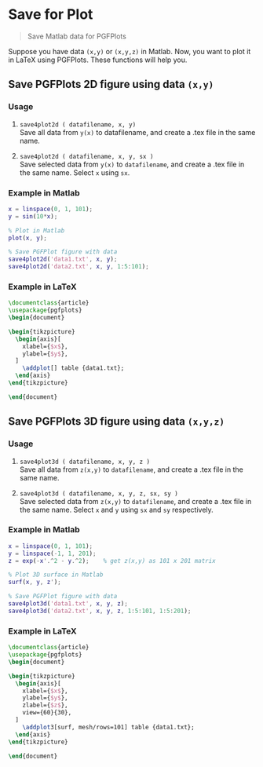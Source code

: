 # Save for Plot

> Save Matlab data for PGFPlots

Suppose you have data `(x,y)` or `(x,y,z)` in Matlab. Now, you want to plot it in LaTeX using PGFPlots. These functions will help you.

## Save PGFPlots 2D figure using data `(x,y)`

### Usage

1. `save4plot2d ( datafilename, x, y)`  
    Save all data from `y(x)` to datafilename,
    and create a .tex file in the same name.

2. `save4plot2d ( datafilename, x, y, sx )`  
    Save selected data from `y(x)` to `datafilename`,
    and create a .tex file in the same name.
    Select `x` using `sx`.

### Example in Matlab

~~~~matlab
x = linspace(0, 1, 101);
y = sin(10*x);

% Plot in Matlab
plot(x, y);

% Save PGFPlot figure with data
save4plot2d('data1.txt', x, y);
save4plot2d('data2.txt', x, y, 1:5:101);
~~~~

### Example in LaTeX

~~~~latex
\documentclass{article}
\usepackage{pgfplots}
\begin{document}

\begin{tikzpicture}
  \begin{axis}[
    xlabel={$x$},
    ylabel={$y$},
  ]
    \addplot[] table {data1.txt};
  \end{axis}
\end{tikzpicture}

\end{document}
~~~~

## Save PGFPlots 3D figure using data `(x,y,z)`

### Usage

1. `save4plot3d ( datafilename, x, y, z )`  
    Save all data from `z(x,y)` to `datafilename`,
    and create a .tex file in the same name.
    
2. `save4plot3d ( datafilename, x, y, z, sx, sy )`  
    Save selected data from `z(x,y)` to `datafilename`,
    and create a .tex file in the same name.
    Select `x` and `y` using `sx` and `sy` respectively.

### Example in Matlab

~~~~matlab
x = linspace(0, 1, 101);
y = linspace(-1, 1, 201);
z = exp(-x'.^2 - y.^2);    % get z(x,y) as 101 x 201 matrix

% Plot 3D surface in Matlab
surf(x, y, z');

% Save PGFPlot figure with data
save4plot3d('data1.txt', x, y, z);
save4plot3d('data2.txt', x, y, z, 1:5:101, 1:5:201);
~~~~

### Example in LaTeX

~~~~latex
\documentclass{article}
\usepackage{pgfplots}
\begin{document}

\begin{tikzpicture}
  \begin{axis}[
    xlabel={$x$},
    ylabel={$y$},
    zlabel={$z$},
    view={60}{30},
  ]
    \addplot3[surf, mesh/rows=101] table {data1.txt};
  \end{axis}
\end{tikzpicture}

\end{document}
~~~~
